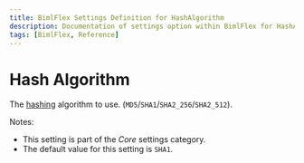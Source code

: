 ```yaml
---
title: BimlFlex Settings Definition for HashAlgorithm
description: Documentation of settings option within BimlFlex for HashAlgorithm
tags: [BimlFlex, Reference]
---
```


# Hash Algorithm

The [hashing](../../concepts/hashing) algorithm to use. (`MD5`/`SHA1`/`SHA2_256`/`SHA2_512`).

Notes:

* This setting is part of the *Core* settings category.
* The default value for this setting is `SHA1`.
